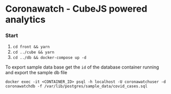 # Coronawatch - CubeJS powered analytics

### Start

1. `cd front && yarn`
2. `cd ../cube && yarn`
3. `cd ../db && docker-compose up -d`

To export sample data base get the `id` of the database container running and export the sample db file

```
docker exec -it <CONTAINER_ID> psql -h localhost -U coronawatchuser -d coronawatchdb -f /var/lib/postgres/sample_data/covid_cases.sql
```
